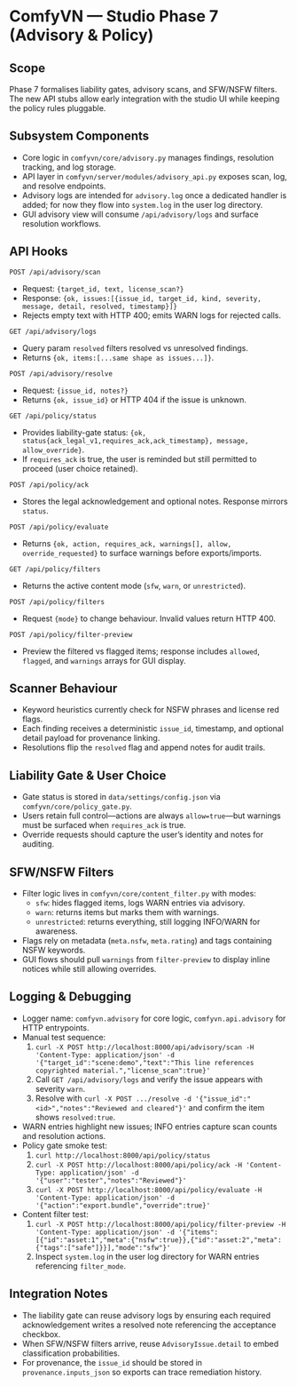 ComfyVN — Studio Phase 7 (Advisory & Policy)
============================================

Scope
-----
Phase 7 formalises liability gates, advisory scans, and SFW/NSFW filters. The new API stubs allow early integration with the studio UI while keeping the policy rules pluggable.

Subsystem Components
--------------------
- Core logic in `comfyvn/core/advisory.py` manages findings, resolution tracking, and log storage.
- API layer in `comfyvn/server/modules/advisory_api.py` exposes scan, log, and resolve endpoints.
- Advisory logs are intended for `advisory.log` once a dedicated handler is added; for now they flow into `system.log` in the user log directory.
- GUI advisory view will consume `/api/advisory/logs` and surface resolution workflows.

API Hooks
---------
`POST /api/advisory/scan`
  - Request: `{target_id, text, license_scan?}`
  - Response: `{ok, issues:[{issue_id, target_id, kind, severity, message, detail, resolved, timestamp}]}`
  - Rejects empty text with HTTP 400; emits WARN logs for rejected calls.

`GET /api/advisory/logs`
  - Query param `resolved` filters resolved vs unresolved findings.
  - Returns `{ok, items:[...same shape as issues...]}`.

`POST /api/advisory/resolve`
  - Request: `{issue_id, notes?}`
  - Returns `{ok, issue_id}` or HTTP 404 if the issue is unknown.

`GET /api/policy/status`
  - Provides liability-gate status: `{ok, status{ack_legal_v1,requires_ack,ack_timestamp}, message, allow_override}`.
  - If `requires_ack` is true, the user is reminded but still permitted to proceed (user choice retained).

`POST /api/policy/ack`
  - Stores the legal acknowledgement and optional notes. Response mirrors `status`.

`POST /api/policy/evaluate`
  - Returns `{ok, action, requires_ack, warnings[], allow, override_requested}` to surface warnings before exports/imports.

`GET /api/policy/filters`
  - Returns the active content mode (`sfw`, `warn`, or `unrestricted`).

`POST /api/policy/filters`
  - Request `{mode}` to change behaviour. Invalid values return HTTP 400.

`POST /api/policy/filter-preview`
  - Preview the filtered vs flagged items; response includes `allowed`, `flagged`, and `warnings` arrays for GUI display.

Scanner Behaviour
-----------------
- Keyword heuristics currently check for NSFW phrases and license red flags.
- Each finding receives a deterministic `issue_id`, timestamp, and optional detail payload for provenance linking.
- Resolutions flip the `resolved` flag and append notes for audit trails.

Liability Gate & User Choice
---------------------------
- Gate status is stored in `data/settings/config.json` via `comfyvn/core/policy_gate.py`.
- Users retain full control—actions are always `allow=true`—but warnings must be surfaced when `requires_ack` is true.
- Override requests should capture the user’s identity and notes for auditing.

SFW/NSFW Filters
----------------
- Filter logic lives in `comfyvn/core/content_filter.py` with modes:
  * `sfw`: hides flagged items, logs WARN entries via advisory.
  * `warn`: returns items but marks them with warnings.
  * `unrestricted`: returns everything, still logging INFO/WARN for awareness.
- Flags rely on metadata (`meta.nsfw`, `meta.rating`) and tags containing NSFW keywords.
- GUI flows should pull `warnings` from `filter-preview` to display inline notices while still allowing overrides.

Logging & Debugging
-------------------
- Logger name: `comfyvn.advisory` for core logic, `comfyvn.api.advisory` for HTTP entrypoints.
- Manual test sequence:
  1. `curl -X POST http://localhost:8000/api/advisory/scan -H 'Content-Type: application/json' -d '{"target_id":"scene:demo","text":"This line references copyrighted material.","license_scan":true}'`
  2. Call `GET /api/advisory/logs` and verify the issue appears with severity `warn`.
  3. Resolve with `curl -X POST .../resolve -d '{"issue_id":"<id>","notes":"Reviewed and cleared"}'` and confirm the item shows `resolved:true`.
- WARN entries highlight new issues; INFO entries capture scan counts and resolution actions.
- Policy gate smoke test:
  1. `curl http://localhost:8000/api/policy/status`
  2. `curl -X POST http://localhost:8000/api/policy/ack -H 'Content-Type: application/json' -d '{"user":"tester","notes":"Reviewed"}'`
  3. `curl -X POST http://localhost:8000/api/policy/evaluate -H 'Content-Type: application/json' -d '{"action":"export.bundle","override":true}'`
- Content filter test:
  1. `curl -X POST http://localhost:8000/api/policy/filter-preview -H 'Content-Type: application/json' -d '{"items":[{"id":"asset:1","meta":{"nsfw":true}},{"id":"asset:2","meta":{"tags":["safe"]}}],"mode":"sfw"}'`
  2. Inspect `system.log` in the user log directory for WARN entries referencing `filter_mode`.

Integration Notes
-----------------
- The liability gate can reuse advisory logs by ensuring each required acknowledgement writes a resolved note referencing the acceptance checkbox.
- When SFW/NSFW filters arrive, reuse `AdvisoryIssue.detail` to embed classification probabilities.
- For provenance, the `issue_id` should be stored in `provenance.inputs_json` so exports can trace remediation history.
